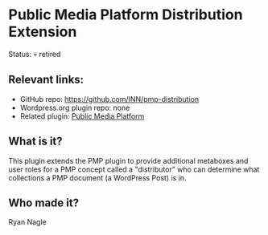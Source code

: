 # Public Media Platform Distribution Extension

Status: &#128128; retired

## Relevant links:

- GitHub repo: https://github.com/INN/pmp-distribution
- Wordpress.org plugin repo: none
- Related plugin: [Public Media Platform](./public-media-platform.md)

## What is it?

This plugin extends the PMP plugin to provide additional metaboxes and user roles for a PMP concept called a "distributor" who can determine what collections a PMP document (a WordPress Post) is in.

## Who made it?

Ryan Nagle

